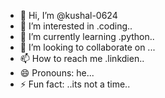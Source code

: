 - 👋 Hi, I’m @kushal-0624
- 👀 I’m interested in .coding..
- 🌱 I’m currently learning .python..
- 💞️ I’m looking to collaborate on ...
- 📫 How to reach me .linkdien..
- 😄 Pronouns: he...
- ⚡ Fun fact: ..its not a time..

<!---
kushal-0624/kushal-0624 is a ✨ special ✨ repository because its `README.md` (this file) appears on your GitHub profile.
You can click the Preview link to take a look at your changes.
--->
